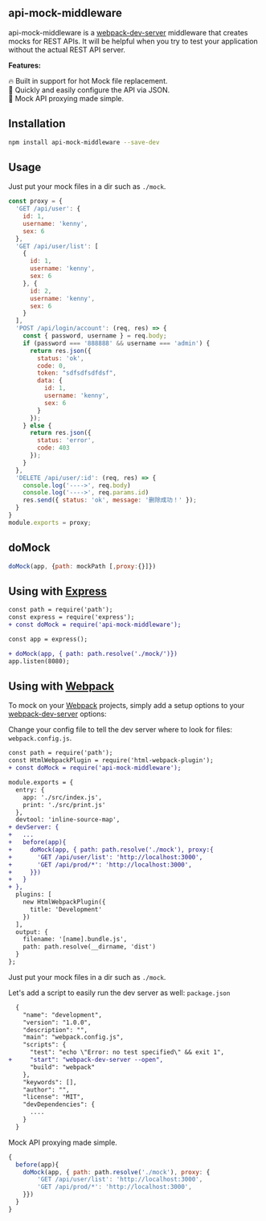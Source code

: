 api-mock-middleware
---

api-mock-middleware is a [webpack-dev-server](https://github.com/webpack/webpack-dev-server)  middleware that creates mocks for REST APIs. It will be helpful when you try to test your application without the actual REST API server.

**Features:**  

🔥 Built in support for hot Mock file replacement.  
🚀 Quickly and easily configure the API via JSON.  
🌱 Mock API proxying made simple.  

## Installation

```bash
npm install api-mock-middleware --save-dev
```

## Usage

Just put your mock files in a dir such as `./mock`.

```js
const proxy = {
  'GET /api/user': {
    id: 1,
    username: 'kenny',
    sex: 6
  },
  'GET /api/user/list': [
    {
      id: 1,
      username: 'kenny',
      sex: 6
    }, {
      id: 2,
      username: 'kenny',
      sex: 6
    }
  ],
  'POST /api/login/account': (req, res) => {
    const { password, username } = req.body;
    if (password === '888888' && username === 'admin') {
      return res.json({
        status: 'ok',
        code: 0,
        token: "sdfsdfsdfdsf",
        data: {
          id: 1,
          username: 'kenny',
          sex: 6
        }
      });
    } else {
      return res.json({
        status: 'error',
        code: 403
      });
    }
  },
  'DELETE /api/user/:id': (req, res) => {
    console.log('---->', req.body)
    console.log('---->', req.params.id)
    res.send({ status: 'ok', message: '删除成功！' });
  }
}
module.exports = proxy;
```

## doMock

```js
doMock(app, {path: mockPath [,proxy:{}]})
```

## Using with [Express](https://github.com/expressjs/express)

```diff
const path = require('path');
const express = require('express');
+ const doMock = require('api-mock-middleware');

const app = express();

+ doMock(app, { path: path.resolve('./mock/')})
app.listen(8080);
```

## Using with [Webpack](https://github.com/webpack/webpack)

To mock on your [Webpack](https://github.com/webpack/webpack) projects, simply add a setup options to your [webpack-dev-server](https://github.com/webpack/webpack-dev-server) options:

Change your config file to tell the dev server where to look for files: `webpack.config.js`.

```diff
const path = require('path');
const HtmlWebpackPlugin = require('html-webpack-plugin');
+ const doMock = require('api-mock-middleware');

module.exports = {
  entry: {
    app: './src/index.js',
    print: './src/print.js'
  },
  devtool: 'inline-source-map',
+ devServer: {
+   ...
+   before(app){
+     doMock(app, { path: path.resolve('./mock'), proxy:{
+       'GET /api/user/list': 'http://localhost:3000',
+       'GET /api/prod/*': 'http://localhost:3000',
+     }})
+   }
+ },
  plugins: [
    new HtmlWebpackPlugin({
      title: 'Development'
    })
  ],
  output: {
    filename: '[name].bundle.js',
    path: path.resolve(__dirname, 'dist')
  }
};
```

Just put your mock files in a dir such as `./mock`.

Let's add a script to easily run the dev server as well: `package.json`

```diff
  {
    "name": "development",
    "version": "1.0.0",
    "description": "",
    "main": "webpack.config.js",
    "scripts": {
      "test": "echo \"Error: no test specified\" && exit 1",
+     "start": "webpack-dev-server --open",
      "build": "webpack"
    },
    "keywords": [],
    "author": "",
    "license": "MIT",
    "devDependencies": {
      ....
    }
  }
```

Mock API proxying made simple.

```js
{
  before(app){
    doMock(app, { path: path.resolve('./mock'), proxy: {
        'GET /api/user/list': 'http://localhost:3000',
        'GET /api/prod/*': 'http://localhost:3000',
    }})
  }
}
```

